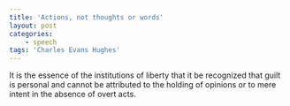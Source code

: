 ```yaml
---
title: 'Actions, not thoughts or words'
layout: post
categories:
    - speech
tags: 'Charles Evans Hughes'
---
```


It is the essence of the institutions of liberty that it be recognized that guilt is personal and cannot be attributed to the holding of opinions or to mere intent in the absence of overt acts.